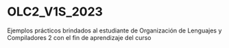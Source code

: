 # OLC2_V1S_2023
Ejemplos prácticos brindados al estudiante de Organización de Lenguajes y Compiladores 2 con el fin de aprendizaje del curso
